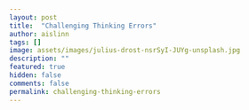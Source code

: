 ```yaml
---
layout: post
title:  "Challenging Thinking Errors"
author: aislinn
tags: []
image: assets/images/julius-drost-nsrSyI-JUYg-unsplash.jpg
description: ""
featured: true
hidden: false
comments: false
permalink: challenging-thinking-errors
---
```

